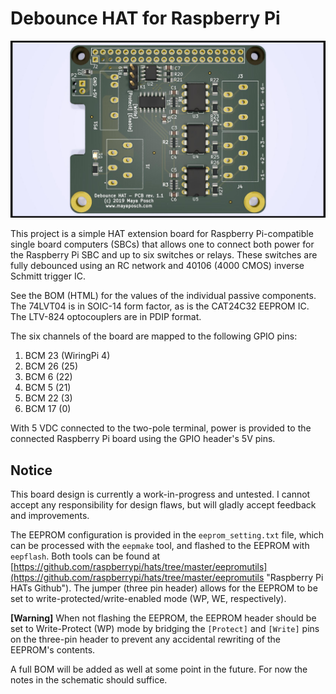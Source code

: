 # Debounce HAT for Raspberry Pi #

![Debounce HAT](debounce_shield.jpg)

This project is a simple HAT extension board for Raspberry Pi-compatible single board computers (SBCs) that allows one to connect both power for the Raspberry Pi SBC and up to six switches or relays. These switches are fully debounced using an RC network and 40106 (4000 CMOS) inverse Schmitt trigger IC. 

See the BOM (HTML) for the values of the individual passive components. The 74LVT04 is in SOIC-14 form factor, as is the CAT24C32 EEPROM IC. The LTV-824 optocouplers are in PDIP format.

The six channels of the board are mapped to the following GPIO pins:

  1. BCM 23 (WiringPi 4)
  2. BCM 26 (25)
  3. BCM 6 (22)
  4. BCM 5 (21)
  5. BCM 22 (3)
  6. BCM 17 (0)


With 5 VDC connected to the two-pole terminal, power is provided to the connected Raspberry Pi board using the GPIO header's 5V pins.


## Notice ##

This board design is currently a work-in-progress and untested. I cannot accept any responsibility for design flaws, but will gladly accept feedback and improvements.

The EEPROM configuration is provided in the `eeprom_setting.txt` file, which can be processed with the `eepmake` tool, and flashed to the EEPROM with `eepflash`. Both tools can be found at [https://github.com/raspberrypi/hats/tree/master/eepromutils](https://github.com/raspberrypi/hats/tree/master/eepromutils "Raspberry Pi HATs Github"). The jumper (three pin header) allows for the EEPROM to be set to write-protected/write-enabled mode (WP, WE, respectively).

**[Warning]** When not flashing the EEPROM, the EEPROM header should be set to Write-Protect (WP) mode by bridging the `[Protect]` and `[Write]` pins on the three-pin header to prevent any accidental rewriting of the EEPROM's contents.

A full BOM will be added as well at some point in the future. For now the notes in the schematic should suffice.
